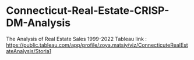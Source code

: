 # Connecticut-Real-Estate-CRISP-DM-Analysis
The Analysis of Real Estate Sales 1999-2022
Tableau link : https://public.tableau.com/app/profile/zoya.matsiy/viz/ConnecticuteRealEstateAnalysis/Storia1
